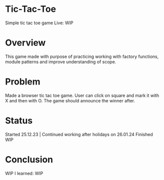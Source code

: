 # Tic-Tac-Toe
Simple tic tac toe game 
Live: WIP
# Overview
This game made with purpose of practicing working with factory functions, module patterns and improve understanding of scope. 
# Problem
Made a browser tic tac toe game. User can click on square and mark it with X and then with O. The game should announce the winner after.
# Status
Started 25.12.23 | Continued working after holidays on 26.01.24
Finished WIP
# Conclusion
WIP
I learned: 
WIP


